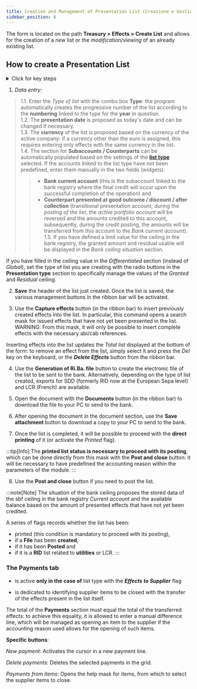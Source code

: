 ```yaml
---
title: Creation and Management of Presentation List (Creazione e Gestione Distinta di Presentazione)
sidebar_position: 6
---
```


The form is located on the path **Treasury > Effects > Create List** and allows for the creation of a *new* list or the *modification/viewing* of an already existing list.

## How to create a Presentation List

<details>

  <summary>Click for key steps</summary>
 
  1. Retrieve the **Type** (of list); if you have associated Subaccounts / Counterparts, these fields will automatically load as well; otherwise, enter them manually;  
  2. **Save** the header just created;  
  3. Use the **Capture effects** button (in the ribbon bar) to insert already created effects into the list;  
  4. Use the **File Creation Ri.Ba.** button (in the ribbon bar) to create the electronic file to be sent to the bank;  
  5. Open the list with the **Documents** button (in the ribbon bar) to access the attached electronic file;  
  6. After opening the electronic file, use **Save attachment** to download a copy to your PC to send to the bank;  
  7. Print the list or activate the **Printed** flag;  
  8. Use **Post and close** if you want to post the list.

</details>

1. *Data entry*:  

> 1.1. Enter the *Type of list* with the combo box **Type**: the program automatically creates the progressive number of the list according to the **numbering** linked to the type for the **year** in question.  
>1.2. The **presentation date** is proposed as today's date and can be changed if necessary.  
>1.3. The **currency** of the list is proposed based on the currency of the active company: if a currency other than the euro is assigned, this requires entering only effects with the same currency in the list.  
>1.4. The section for **Subaccounts / Counterparts** can be automatically populated based on the settings of the [**list type**](/docs/configurations/tables/treasury/bills-portfolio-module-tables/bills-list-presentation-types) selected. If the accounts linked to the list type have not been predefined, enter them manually in the two fields (widgets): 
>> - **Bank current account** (this is the subaccount linked to the bank registry where the final credit will occur upon the successful completion of the operation) and      
>> - **Counterpart presented at good outcome / discount / after collection** (transitional presentation account; during the *posting of the list*, the *active portfolio account* will be reversed and the amounts credited to this account, subsequently, during the credit posting, the amounts will be transferred from this account to the *Bank current account*).  
> 1.5. If you have defined a limit value for the ceiling in the bank registry, the granted amount and residual usable will be displayed in the *Bank ceiling situation* section.  

If you have filled in the ceiling value in the *Differentiated* section (instead of *Global*), set the type of list you are creating with the radio buttons in the **Presentation type** section to specifically manage the values of the *Granted* and *Residual* ceiling.

2. **Save** the header of the list just created. Once the list is saved, the various management buttons in the ribbon bar will be activated. 

3. Use the **Capture effects** button (in the ribbon bar) to insert previously created effects into the list. In particular, this command opens a search mask for issued effects that have not yet been presented in the list. WARNING: From this mask, it will only be possible to insert complete effects with the necessary abi/cab references.

Inserting effects into the list updates the *Total list* displayed at the bottom of the form: to remove an effect from the list, simply select it and press the *Del* key on the keyboard, or the ***Delete Effects*** button from the ribbon bar.

4. Use the **Generation of Ri.Ba. file** button to create the electronic file of the list to be sent to the bank. Alternatively, depending on the type of list created, exports for SDD (formerly RID now at the European Sepa level) and LCR (French) are available.

5. Open the document with the **Documents** button (in the ribbon bar) to download the file to your PC to send to the bank.  

6. After opening the document in the document section, use the **Save attachment** button to download a copy to your PC to send to the bank.

7. Once the list is completed, it will be possible to proceed with the **direct printing** of it (or activate the *Printed* flag). 

:::tip[Info]
The **printed list status is necessary to proceed with its posting**, which can be done directly from this mask with the **Post and close** button: it will be necessary to have predefined the accounting reason within the parameters of the module.
:::

8. Use the **Post and close** button if you need to post the list.

:::note[Note]
The situation of the bank ceiling proposes the stored data of the sbf ceiling in the bank registry *Current account* and the available balance based on the amount of presented effects that have not yet been credited.

A series of flags records whether the list has been: 
- printed (this condition is mandatory to proceed with its posting), 
- if a **File** has been **created**, 
- if it has been **Posted** and 
- if it is a **RID** list related to **utilities** or LCR.
:::

### The **Payments** tab 

- is active **only in the case of** list type with the ***Effects to Supplier*** flag

- is dedicated to identifying supplier items to be closed with the transfer of the effects present in the list itself. 

The total of the **Payments** section must equal the total of the transferred effects: to achieve this equality, it is allowed to enter a manual difference line, which will be managed as opening an item to the supplier if the accounting reason used allows for the opening of such items.

**Specific buttons**:

*New payment*: Activates the cursor in a new payment line.

*Delete payments*: Deletes the selected payments in the grid.

*Payments from items*: Opens the help mask for items, from which to select the supplier items to close.